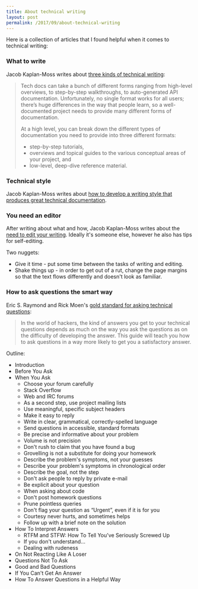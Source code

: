 ```yaml
---
title: About technical writing
layout: post
permalink: /2017/09/about-technical-writing
---
```


Here is a collection of articles that I found helpful when it comes to technical writing:

### What to write

Jacob Kaplan-Moss writes about [three kinds of technical writing](https://jacobian.org/writing/what-to-write/): 

> Tech docs can take a bunch of different forms ranging from high-level overviews, to step-by-step walkthroughs, to auto-generated API documentation. Unfortunately, no single format works for all users; there’s huge differences in the way that people learn, so a well-documented project needs to provide many different forms of documentation.
>
> At a high level, you can break down the different types of documentation you need to provide into three different formats:
> * step-by-step tutorials,
> * overviews and topical guides to the various conceptual areas of your project, and
> * low-level, deep-dive reference material.


### Technical style

Jacob Kaplan-Moss writes about [how to develop a writing style that produces great technical documentation](https://jacobian.org/writing/technical-style/).



### You need an editor

After writing about what and how, Jacob Kaplan-Moss writes about the [need to edit your writing](https://jacobian.org/writing/editors/). Ideally it's someone else, however he also has tips for self-editing.

Two nuggets: 

* Give it time - put some time between the tasks of writing and editing.
* Shake things up - in order to get out of a rut, change the page margins so that the text flows differently and doesn't look as familiar.

### How to ask questions the smart way

Eric S. Raymond and Rick Moen's [gold standard for asking technical questions](http://www.catb.org/esr/faqs/smart-questions.html):

> In the world of hackers, the kind of answers you get to your technical questions depends as much on the way you ask the questions as on the difficulty of developing the answer. This guide will teach you how to ask questions in a way more likely to get you a satisfactory answer.

Outline:

* Introduction
* Before You Ask
* When You Ask
    * Choose your forum carefully
    * Stack Overflow
    * Web and IRC forums
    * As a second step, use project mailing lists
    * Use meaningful, specific subject headers
    * Make it easy to reply
    * Write in clear, grammatical, correctly-spelled language
    * Send questions in accessible, standard formats
    * Be precise and informative about your problem
    * Volume is not precision
    * Don't rush to claim that you have found a bug
    * Grovelling is not a substitute for doing your homework
    * Describe the problem's symptoms, not your guesses
    * Describe your problem's symptoms in chronological order
    * Describe the goal, not the step
    * Don't ask people to reply by private e-mail
    * Be explicit about your question
    * When asking about code
    * Don't post homework questions
    * Prune pointless queries
    * Don't flag your question as “Urgent”, even if it is for you
    * Courtesy never hurts, and sometimes helps
    * Follow up with a brief note on the solution
* How To Interpret Answers
    * RTFM and STFW: How To Tell You've Seriously Screwed Up
    * If you don't understand...
    * Dealing with rudeness
* On Not Reacting Like A Loser
* Questions Not To Ask
* Good and Bad Questions
* If You Can't Get An Answer
* How To Answer Questions in a Helpful Way
